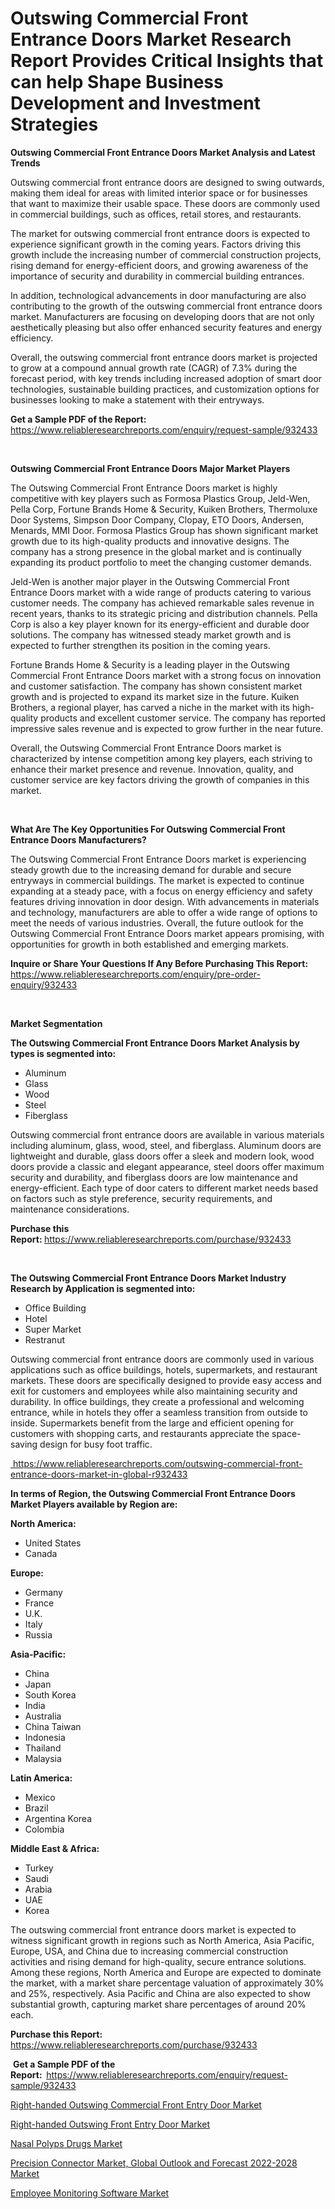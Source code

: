 <p><h1>Outswing Commercial Front Entrance Doors Market Research Report Provides Critical Insights that can help Shape Business Development and Investment Strategies</h1></p><p><strong>Outswing Commercial Front Entrance Doors Market Analysis and Latest Trends</strong></p>
<p><p>Outswing commercial front entrance doors are designed to swing outwards, making them ideal for areas with limited interior space or for businesses that want to maximize their usable space. These doors are commonly used in commercial buildings, such as offices, retail stores, and restaurants.</p><p>The market for outswing commercial front entrance doors is expected to experience significant growth in the coming years. Factors driving this growth include the increasing number of commercial construction projects, rising demand for energy-efficient doors, and growing awareness of the importance of security and durability in commercial building entrances.</p><p>In addition, technological advancements in door manufacturing are also contributing to the growth of the outswing commercial front entrance doors market. Manufacturers are focusing on developing doors that are not only aesthetically pleasing but also offer enhanced security features and energy efficiency.</p><p>Overall, the outswing commercial front entrance doors market is projected to grow at a compound annual growth rate (CAGR) of 7.3% during the forecast period, with key trends including increased adoption of smart door technologies, sustainable building practices, and customization options for businesses looking to make a statement with their entryways.</p></p>
<p><strong>Get a Sample PDF of the Report:&nbsp;</strong> <a href="https://www.reliableresearchreports.com/enquiry/request-sample/932433">https://www.reliableresearchreports.com/enquiry/request-sample/932433</a></p>
<p>&nbsp;</p>
<p><strong>Outswing Commercial Front Entrance Doors Major Market Players</strong></p>
<p><p>The Outswing Commercial Front Entrance Doors market is highly competitive with key players such as Formosa Plastics Group, Jeld-Wen, Pella Corp, Fortune Brands Home & Security, Kuiken Brothers, Thermoluxe Door Systems, Simpson Door Company, Clopay, ETO Doors, Andersen, Menards, MMI Door. Formosa Plastics Group has shown significant market growth due to its high-quality products and innovative designs. The company has a strong presence in the global market and is continually expanding its product portfolio to meet the changing customer demands.</p><p>Jeld-Wen is another major player in the Outswing Commercial Front Entrance Doors market with a wide range of products catering to various customer needs. The company has achieved remarkable sales revenue in recent years, thanks to its strategic pricing and distribution channels. Pella Corp is also a key player known for its energy-efficient and durable door solutions. The company has witnessed steady market growth and is expected to further strengthen its position in the coming years.</p><p>Fortune Brands Home & Security is a leading player in the Outswing Commercial Front Entrance Doors market with a strong focus on innovation and customer satisfaction. The company has shown consistent market growth and is projected to expand its market size in the future. Kuiken Brothers, a regional player, has carved a niche in the market with its high-quality products and excellent customer service. The company has reported impressive sales revenue and is expected to grow further in the near future.</p><p>Overall, the Outswing Commercial Front Entrance Doors market is characterized by intense competition among key players, each striving to enhance their market presence and revenue. Innovation, quality, and customer service are key factors driving the growth of companies in this market.</p></p>
<p>&nbsp;</p>
<p><strong>What Are The Key Opportunities For Outswing Commercial Front Entrance Doors Manufacturers?</strong></p>
<p><p>The Outswing Commercial Front Entrance Doors market is experiencing steady growth due to the increasing demand for durable and secure entryways in commercial buildings. The market is expected to continue expanding at a steady pace, with a focus on energy efficiency and safety features driving innovation in door design. With advancements in materials and technology, manufacturers are able to offer a wide range of options to meet the needs of various industries. Overall, the future outlook for the Outswing Commercial Front Entrance Doors market appears promising, with opportunities for growth in both established and emerging markets.</p></p>
<p><strong>Inquire or Share Your Questions If Any Before Purchasing This Report:</strong> <a href="https://www.reliableresearchreports.com/enquiry/pre-order-enquiry/932433">https://www.reliableresearchreports.com/enquiry/pre-order-enquiry/932433</a></p>
<p>&nbsp;</p>
<p><strong>Market Segmentation</strong></p>
<p><strong>The Outswing Commercial Front Entrance Doors Market Analysis by types is segmented into:</strong></p>
<p><ul><li>Aluminum</li><li>Glass</li><li>Wood</li><li>Steel</li><li>Fiberglass</li></ul></p>
<p><p>Outswing commercial front entrance doors are available in various materials including aluminum, glass, wood, steel, and fiberglass. Aluminum doors are lightweight and durable, glass doors offer a sleek and modern look, wood doors provide a classic and elegant appearance, steel doors offer maximum security and durability, and fiberglass doors are low maintenance and energy-efficient. Each type of door caters to different market needs based on factors such as style preference, security requirements, and maintenance considerations.</p></p>
<p><strong>Purchase this Report:&nbsp;</strong><a href="https://www.reliableresearchreports.com/purchase/932433">https://www.reliableresearchreports.com/purchase/932433</a></p>
<p>&nbsp;</p>
<p><strong>The Outswing Commercial Front Entrance Doors Market Industry Research by Application is segmented into:</strong></p>
<p><ul><li>Office Building</li><li>Hotel</li><li>Super Market</li><li>Restranut</li></ul></p>
<p><p>Outswing commercial front entrance doors are commonly used in various applications such as office buildings, hotels, supermarkets, and restaurant markets. These doors are specifically designed to provide easy access and exit for customers and employees while also maintaining security and durability. In office buildings, they create a professional and welcoming entrance, while in hotels they offer a seamless transition from outside to inside. Supermarkets benefit from the large and efficient opening for customers with shopping carts, and restaurants appreciate the space-saving design for busy foot traffic.</p></p>
<p><a href="https://www.reliableresearchreports.com/outswing-commercial-front-entrance-doors-market-in-global-r932433">&nbsp;https://www.reliableresearchreports.com/outswing-commercial-front-entrance-doors-market-in-global-r932433</a></p>
<p><strong>In terms of Region, the Outswing Commercial Front Entrance Doors Market Players available by Region are:</strong></p>
<p>
    <p> <strong> North America: </strong>
        <ul>
            <li>United States</li>
            <li>Canada</li>
        </ul>
        </p> 
    <p> <strong> Europe: </strong>
        <ul>
            <li>Germany</li>
            <li>France</li>
            <li>U.K.</li>
            <li>Italy</li>
            <li>Russia</li>
        </ul>
        </p> 
    <p> <strong> Asia-Pacific: </strong>
        <ul>
            <li>China</li>
            <li>Japan</li>
            <li>South Korea</li>
            <li>India</li>
            <li>Australia</li>
            <li>China Taiwan</li>
            <li>Indonesia</li>
            <li>Thailand</li>
            <li>Malaysia</li>
        </ul>
        </p> 
    <p> <strong> Latin America: </strong>
        <ul>
            <li>Mexico</li>
            <li>Brazil</li>
            <li>Argentina Korea</li>
            <li>Colombia</li>
        </ul>
        </p> 
    <p> <strong> Middle East & Africa: </strong>
        <ul>
            <li>Turkey</li>
            <li>Saudi</li>
            <li>Arabia</li>
            <li>UAE</li>
            <li>Korea</li>
        </ul>
    </p>
    </p>
<p><p>The outswing commercial front entrance doors market is expected to witness significant growth in regions such as North America, Asia Pacific, Europe, USA, and China due to increasing commercial construction activities and rising demand for high-quality, secure entrance solutions. Among these regions, North America and Europe are expected to dominate the market, with a market share percentage valuation of approximately 30% and 25%, respectively. Asia Pacific and China are also expected to show substantial growth, capturing market share percentages of around 20% each.</p></p>
<p><strong>Purchase this Report: </strong><a href="https://www.reliableresearchreports.com/purchase/932433">https://www.reliableresearchreports.com/purchase/932433</a></p>
<p>&nbsp;<strong>Get a Sample PDF of the Report:&nbsp;&nbsp;</strong><a href="https://www.reliableresearchreports.com/enquiry/request-sample/932433">https://www.reliableresearchreports.com/enquiry/request-sample/932433</a></p>
<p><strong></strong></p>
<p><p><a href="https://github.com/rahu1506/Market-Research-Report-List-5/blob/main/right-handed-outswing-commercial-front-entry-door-market.md">Right-handed Outswing Commercial Front Entry Door Market</a></p><p><a href="https://github.com/FassouRP/Market-Research-Report-List-6/blob/main/right-handed-outswing-front-entry-door-market.md">Right-handed Outswing Front Entry Door Market</a></p><p><a href="https://medium.com/@alexander.murray3455/nasal-polyps-drugs-industry-analysis-report-its-market-size-growing-with-a-cagr-of-11-1-531df77c1f9e">Nasal Polyps Drugs Market</a></p><p><a href="https://issuu.com/reportprime-2/docs/precision-connector-market-global-o_64c1889412c7f4">Precision Connector Market, Global Outlook and Forecast 2022-2028 Market</a></p><p><a href="https://medium.com/@hassen.nww/employee-monitoring-software-market-size-is-growing-at-cagr-of-10-7-85dec4b9ff9c">Employee Monitoring Software Market</a></p></p>